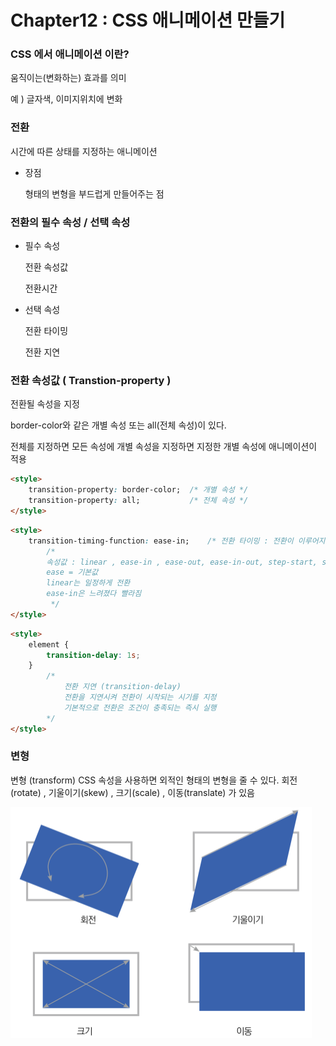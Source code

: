 # Chapter12 : CSS 애니메이션 만들기



### CSS 에서 애니메이션 이란?

움직이는(변화하는) 효과를 의미 

예 ) 글자색, 이미지위치에 변화



### 전환

시간에 따른 상태를 지정하는 애니메이션

- 장점

  형태의 변형을 부드럽게 만들어주는 점



### 전환의 필수 속성 / 선택 속성

- 필수 속성

  전환 속성값

  전환시간

- 선택 속성

  전환 타이밍

  전환 지연



### 전환 속성값 ( Transtion-property )

전환될 속성을 지정

border-color와 같은 개별 속성 또는 all(전체 속성)이 있다.

전체를 지정하면 모든 속성에 개별 속성을 지정하면 지정한 개별 속성에 애니메이션이 적용

```html
<style>
	transition-property: border-color;	/* 개별 속성 */
    transition-property: all;			/* 전체 속성 */
</style>
```

```html
<style>
	transition-timing-function: ease-in;	/* 전환 타이밍 : 전환이 이루어지는 시점을 지정 */
    	/* 
    	속성값 : linear , ease-in , ease-out, ease-in-out, step-start, step-end 등
        ease = 기본값
        linear는 일정하게 전환
        ease-in은 느려졌다 빨라짐
   		 */
</style>
```

```html
<style>
    element {
        transition-delay: 1s;
    }
        /*
    		전환 지연 (transition-delay)
    		전환을 지연시켜 전환이 시작되는 시기를 지정
    		기본적으로 전환은 조건이 충족되는 즉시 실행
        */
</style>
```



### 변형

변형 (transform) CSS 속성을 사용하면 외적인 형태의 변형을 줄 수 있다.
회전 (rotate) , 기울이기(skew) , 크기(scale) , 이동(translate) 가 있음



![image-20211003214224390](image/image-20211003214224390.png)

